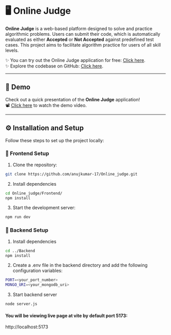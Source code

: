 # 🖥️ Online Judge

**Online Judge** is a web-based platform designed to solve and practice algorithmic problems. Users can submit their code, which is automatically evaluated as either **Accepted** or **Not Accepted** against predefined test cases. This project aims to facilitate algorithm practice for users of all skill levels.

✨ You can try out the Online Judge application for free: [Click here](https://www.online-judge-for-all.icu/).  
✨ Explore the codebase on GitHub: [Click here](https://github.com/anujkumar-17/Online_judge).

---

## 🎥 Demo

Check out a quick presentation of the **Online Judge** application!  
📽️ [Click here](https://www.loom.com/share/66cd5dc102cf4412827681482ede0937) to watch the demo video.

---

## ⚙️ Installation and Setup

Follow these steps to set up the project locally:

### 🚀 Frontend Setup

1. Clone the repository:
```bash
git clone https://github.com/anujkumar-17/Online_judge.git
```
2. Install dependencies
```bash
cd Online_judge/Frontend/
npm install
```
3. Start the development server:

```bash
npm run dev
```

### 🚀 Backend Setup

1. Install dependencies
```bash
cd ../Backend
npm install
```

2. Create a .env file in the backend directory and add the following configuration variables:
```bash
PORT=<your_port_number>
MONGO_URI=<your_mongodb_uri> 
```

3. Start backend server
```bash
node server.js
```
#### You will be viewing live page at vite by default port 5173:
http://localhost:5173
